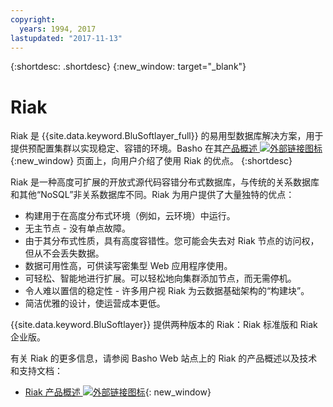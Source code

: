 ```yaml
---
copyright:
  years: 1994, 2017
lastupdated: "2017-11-13"
---
```


{:shortdesc: .shortdesc}
{:new_window: target="_blank"}

# Riak

Riak 是 {{site.data.keyword.BluSoftlayer_full}} 的易用型数据库解决方案，用于提供预配置集群以实现稳定、容错的环境。Basho 在其[产品概述 ![外部链接图标](../../icons/launch-glyph.svg "外部链接图标")](http://basho.com/products/riak-overview/){:new_window} 页面上，向用户介绍了使用 Riak 的优点。
{:shortdesc}

Riak 是一种高度可扩展的开放式源代码容错分布式数据库，与传统的关系数据库和其他“NoSQL”非关系数据库不同。Riak 为用户提供了大量独特的优点：

* 构建用于在高度分布式环境（例如，云环境）中运行。
* 无主节点 - 没有单点故障。
* 由于其分布式性质，具有高度容错性。您可能会失去对 Riak 节点的访问权，但从不会丢失数据。
* 数据可用性高，可供读写密集型 Web 应用程序使用。
* 可轻松、智能地进行扩展。可以轻松地向集群添加节点，而无需停机。
* 令人难以置信的稳定性 - 许多用户视 Riak 为云数据基础架构的“构建块”。
* 简洁优雅的设计，使运营成本更低。

{{site.data.keyword.BluSoftlayer}} 提供两种版本的 Riak：Riak 标准版和 Riak 企业版。

有关 Riak 的更多信息，请参阅 Basho Web 站点上的 Riak 的产品概述以及技术和支持文档：

* [Riak 产品概述 ![外部链接图标](../../icons/launch-glyph.svg "外部链接图标")](http://basho.com/products/riak-overview/){: new_window}

